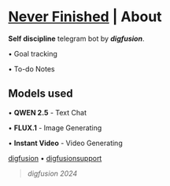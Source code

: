 # [Never Finished](https://t.me/neverfinishedbot) | About

**Self discipline** telegram bot by _**digfusion**_. 

• Goal tracking

• To-do Notes

## Models used

• **QWEN 2.5** - Text Chat

• **FLUX.1** - Image Generating

• **Instant Video** - Video Generating

[digfusion](https://t.me/digfusionbot) • [digfusionsupport](https://t.me/digfusionsupport)

> _digfusion 2024_
